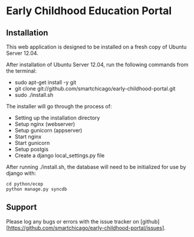 # Early Childhood Education Portal

## Installation

This web application is designed to be installed on a fresh copy of Ubuntu Server 12.04.

After installation of Ubuntu Server 12.04, run the following commands from the terminal:

* sudo apt-get install -y git
* git clone git://github.com/smartchicago/early-childhood-portal.git
* sudo ./install.sh

The installer will go through the process of:

- Setting up the installation directory
- Setup nginx (webserver)
- Setup gunicorn (appserver)
- Start nginx
- Start gunicorn
- Setup postgis
- Create a django local_settings.py file

After running ./install.sh, the database will need to be initialized for use by django with:

    cd python/ecep
    python manage.py syncdb

## Support

Please log any bugs or errors with the issue tracker on [github][https://github.com/smartchicago/early-childhood-portal/issues].
